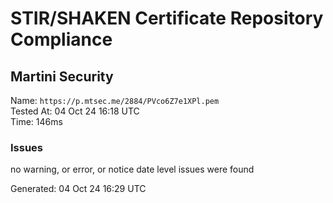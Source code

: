 # STIR/SHAKEN Certificate Repository Compliance

## Martini Security

Name: `https://p.mtsec.me/2884/PVco6Z7e1XPl.pem`\
Tested At: 04 Oct 24 16:18 UTC\
Time: 146ms

### Issues

no warning, or error, or notice date level issues were found

Generated: 04 Oct 24 16:29 UTC